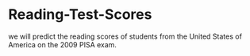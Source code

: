 # Reading-Test-Scores
we will predict the reading scores of students from the United States of America on the 2009 PISA exam.
